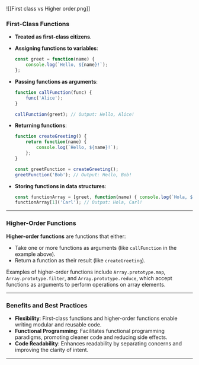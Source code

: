 ![[First class vs Higher order.png]]


### First-Class Functions

- **Treated as first-class citizens**.

- **Assigning functions to variables**: 

  ```javascript
  const greet = function(name) {
      console.log(`Hello, ${name}!`);
  };
  ```

- **Passing functions as arguments**: 

  ```javascript
  function callFunction(func) {
      func('Alice');
  }

  callFunction(greet); // Output: Hello, Alice!
  ```

- **Returning functions**: 

  ```javascript
  function createGreeting() {
      return function(name) {
          console.log(`Hello, ${name}!`);
      };
  }

  const greetFunction = createGreeting();
  greetFunction('Bob'); // Output: Hello, Bob!
  ```

- **Storing functions in data structures**: 

  ```javascript
  const functionArray = [greet, function(name) { console.log(`Hola, ${name}!`); }];
  functionArray[1]('Carl'); // Output: Hola, Carl!
  ```

---

### Higher-Order Functions

**Higher-order functions** are functions that either:
- Take one or more functions as arguments (like `callFunction` in the example above).
- Return a function as their result (like `createGreeting`).

Examples of higher-order functions include `Array.prototype.map`, `Array.prototype.filter`, and `Array.prototype.reduce`, which accept functions as arguments to perform operations on array elements.

---

### Benefits and Best Practices

- **Flexibility**: First-class functions and higher-order functions enable writing modular and reusable code.
- **Functional Programming**: Facilitates functional programming paradigms, promoting cleaner code and reducing side effects.
- **Code Readability**: Enhances readability by separating concerns and improving the clarity of intent.

---
